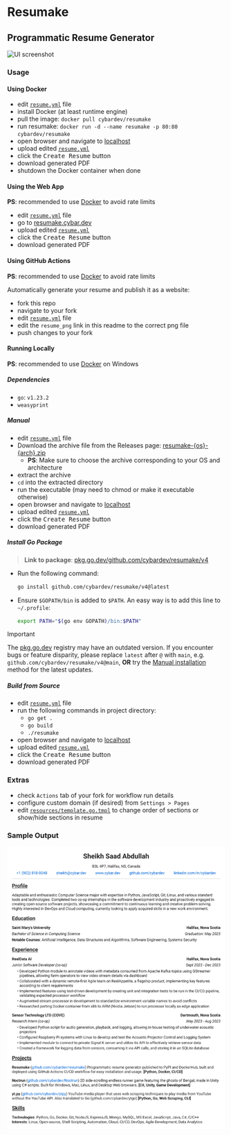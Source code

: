 # Resumake

## Programmatic Resume Generator

![UI screenshot][ui_img]

### Usage

#### Using Docker

- edit [`resume.yml`](./resume.yml) file
- install Docker (at least runtime engine)
- pull the image: `docker pull cybardev/resumake`
- run resumake: `docker run -d --name resumake -p 80:80 cybardev/resumake`
- open browser and navigate to [localhost](http://localhost:80)
- upload edited [`resume.yml`](./resume.yml)
- click the <kbd>Create Resume</kbd> button
- download generated PDF
- shutdown the Docker container when done

#### Using the Web App

**PS**: recommended to use [Docker](#using-docker) to avoid rate limits

- edit [`resume.yml`](./resume.yml) file
- go to [resumake.cybar.dev](https://resumake.cybar.dev)
- upload edited [`resume.yml`](./resume.yml)
- click the <kbd>Create Resume</kbd> button
- download generated PDF

#### Using GitHub Actions

**PS**: recommended to use [Docker](#using-docker) to avoid rate limits

Automatically generate your resume and publish it as a website:

- fork this repo
- navigate to your fork
- edit [`resume.yml`](./resume.yml) file
- edit the `resume_png` link in this readme to the correct png file
- push changes to your fork

#### Running Locally

**PS**: recommended to use [Docker](#using-docker) on Windows

##### Dependencies

- `go`: `v1.23.2`
- `weasyprint`

##### Manual

- edit [`resume.yml`](./resume.yml) file
- Download the archive file from the Releases page: [resumake-{os}-{arch}.zip][release]
  - **PS**: Make sure to choose the archive corresponding to your OS and architecture
- extract the archive
- `cd` into the extracted directory
- run the executable (may need to chmod or make it executable otherwise)
- open browser and navigate to [localhost](http://localhost:80)
- upload edited [`resume.yml`](./resume.yml)
- click the <kbd>Create Resume</kbd> button
- download generated PDF

##### Install Go Package

> **Link to package**: [pkg.go.dev/github.com/cybardev/resumake/v4][gopkg]

- Run the following command:

    ```sh
    go install github.com/cybardev/resumake/v4@latest
    ```

- Ensure `$GOPATH/bin` is added to `$PATH`. An easy way is to add this line to `~/.profile`:

    ```sh
    export PATH="$(go env GOPATH)/bin:$PATH"
    ```

> [!IMPORTANT]
> The [pkg.go.dev][gopkg] registry may have an outdated version. If you encounter bugs or feature disparity, please replace `latest` after `@` with `main`, e.g. `github.com/cybardev/resumake/v4@main`, **OR** try the [Manual installation](#manual) method for the latest updates.

##### Build from Source

- edit [`resume.yml`](./resume.yml) file
- run the following commands in project directory:
  - `go get .`
  - `go build`
  - `./resumake`
- open browser and navigate to [localhost](http://localhost:80)
- upload edited [`resume.yml`](./resume.yml)
- click the <kbd>Create Resume</kbd> button
- download generated PDF

### Extras

- check `Actions` tab of your fork for workflow run details
- configure custom domain (if desired) from `Settings > Pages`
- edit [`resources/template.go.tmpl`][template] to change order of sections or show/hide sections in resume

### Sample Output

![resume][resume_png]

<!-- links -->

[template]: ./resources/template.go.tmpl "Resume Template"
[resume_png]: https://raw.githubusercontent.com/cybardev/resumake/main/static/assets/Resume_Sheikh_Saad_Abdullah.png "Resume - Sheikh Saad Abdullah"
[ui_img]: https://github.com/user-attachments/assets/caa4e42d-9fb4-415b-9377-02c829d13621 "UI screenshot of deployed container"
[gopkg]: https://pkg.go.dev/github.com/cybardev/resumake/v4
[release]: https://github.com/cybardev/resumake/releases/
